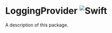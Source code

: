 # LoggingProvider ![Swift](https://github.com/OctoPoulpeStudio/LoggingProvider/workflows/Swift/badge.svg)

A description of this package.
